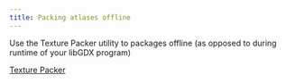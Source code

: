 ```yaml
---
title: Packing atlases offline
---
```

Use the Texture Packer utility to packages offline (as opposed to during runtime of your libGDX program)

[Texture Packer](/wiki/texture-packer)
